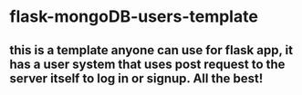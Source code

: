 # flask-mongoDB-users-template

## this is a template anyone can use for flask app, it has a user system that uses post request to the server itself to log in or signup. All the best!
